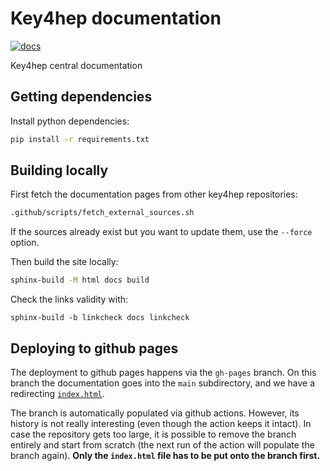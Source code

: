 # Key4hep documentation
[![docs](https://img.shields.io/badge/docs-main-blue.svg)](https://key4hep.github.io/key4hep-doc/)

Key4hep central documentation

## Getting dependencies

Install python dependencies:

```sh
pip install -r requirements.txt
```

## Building locally

First fetch the documentation pages from other key4hep repositories:

```sh
.github/scripts/fetch_external_sources.sh 
```

If the sources already exist but you want to update them, use the `--force` option.

Then build the site locally:

```sh
sphinx-build -M html docs build
```

Check the links validity with:

```
sphinx-build -b linkcheck docs linkcheck
```

## Deploying to github pages

The deployment to github pages happens via the `gh-pages` branch. On this branch
the documentation goes into the `main` subdirectory, and we have a redirecting
[`index.html`](./index.html).

The branch is automatically populated via github actions. However, its history
is not really interesting (even though the action keeps it intact). In case the
repository gets too large, it is possible to remove the branch entirely and
start from scratch (the next run of the action will populate the branch again).
**Only the `index.html` file has to be put onto the branch first.**
